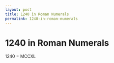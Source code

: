```yaml
---
layout: post
title: 1240 in Roman Numerals
permalink: 1240-in-roman-numerals
---
```


# 1240 in Roman Numerals

1240 = MCCXL
